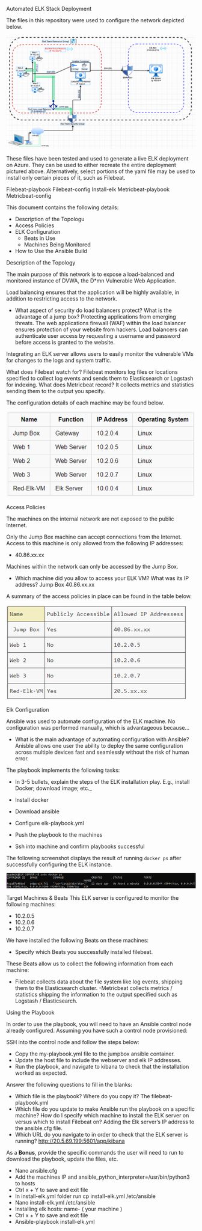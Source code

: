 Automated ELK Stack Deployment

The files in this repository were used to configure the network depicted below.

![](/Diagrams/fulldiagram.png)

These files have been tested and used to generate a live ELK deployment on Azure. They can be used to either recreate the entire deployment pictured above. Alternatively, select portions of the yaml file may be used to install only certain pieces of it, such as Filebeat.

 Filebeat-playbook
 Filebeat-config
 Install-elk
 Metricbeat-playbook
 Metricbeat-config

This document contains the following details:
- Description of the Topologu
- Access Policies
- ELK Configuration
  - Beats in Use
  - Machines Being Monitored
- How to Use the Ansible Build

Description of the Topology

The main purpose of this network is to expose a load-balanced and monitored instance of DVWA, the D*mn Vulnerable Web Application.

Load balancing ensures that the application will be highly available, in addition to restricting access to the network.
- What aspect of security do load balancers protect? What is the advantage of a jump box? Protecting applications from emerging threats. The web applications firewall (WAF) within the load balancer ensures protection of your website from hackers. Load balancers can authenticate user access by requesting a username and password before access is granted to the website.

Integrating an ELK server allows users to easily monitor the vulnerable VMs for changes to the logs and system traffic.

What does Filebeat watch for? Filebeat monitors log files or locations specified to collect log events and sends them to Elasticsearch or Logstash for indexing. 
What does Metricbeat record? It collects metrics and statistics sending them to the output you specify.

The configuration details of each machine may be found below.

![](/Diagrams/function.png)

Access Policies

The machines on the internal network are not exposed to the public Internet. 

Only the Jump Box machine can accept connections from the Internet. Access to this machine is only allowed from the following IP addresses:
- 40.86.xx.xx

Machines within the network can only be accessed by the Jump Box.
- Which machine did you allow to access your ELK VM? What was its IP address? Jump Box 40.86.xx.xx

A summary of the access policies in place can be found in the table below.

![](/Diagrams/access.png)

Elk Configuration

Ansible was used to automate configuration of the ELK machine. No configuration was performed manually, which is advantageous because...
- What is the main advantage of automating configuration with Ansible? Anisble allows one user the ability to deploy the same configuration across multiple devices fast and seamlessly without the risk of human error.

The playbook implements the following tasks:
- In 3-5 bullets, explain the steps of the ELK installation play. E.g., install Docker; download image; etc._

- Install docker
- Download ansible
- Configure elk-playbook.yml
- Push the playbook to the machines	
- Ssh into machine and confirm playbooks successful 

The following screenshot displays the result of running `docker ps` after successfully configuring the ELK instance.

![](/Diagrams/elk_docker.png)

Target Machines & Beats
This ELK server is configured to monitor the following machines:
- 10.2.0.5
- 10.2.0.6
- 10.2.0.7

We have installed the following Beats on these machines:
- Specify which Beats you successfully installed filebeat.

These Beats allow us to collect the following information from each machine:
- Filebeat collects data about the file system like log events, shipping them to the Elasticsearch cluster.
-Metricbeat collects metrics / statistics shipping the information to the output specified such as Logstash / Elasticsearch.

Using the Playbook

In order to use the playbook, you will need to have an Ansible control node already configured. Assuming you have such a control node provisioned: 

SSH into the control node and follow the steps below:
- Copy the my-playbook.yml file to the jumpbox ansible container.
- Update the host file to include the webserver and elk IP addresses.
- Run the playbook, and navigate to kibana to check that the installation worked as expected.

Answer the following questions to fill in the blanks:
- Which file is the playbook? Where do you copy it? The filebeat-playbook.yml
- Which file do you update to make Ansible run the playbook on a specific machine? How do I specify which machine to install the ELK server on versus which to install Filebeat on? Adding the Elk server’s IP address to the ansible.cfg file.
- Which URL do you navigate to in order to check that the ELK server is running? http://20.5.69.199:5601/app/kibana



As a **Bonus**, provide the specific commands the user will need to run to download the playbook, update the files, etc.

- Nano ansible.cfg
- Add the machines IP and ansible_python_interpreter=/usr/bin/python3 to hosts
- Ctrl x + Y to save and exit file
- In install-elk.yml folder run cp install-elk.yml /etc/ansible
- Nano install-elk.yml /etc/ansible
- Installing elk hosts: name- ( your machine )
- Ctrl x + Y to save and exit file
- Ansible-playbook install-elk.yml
